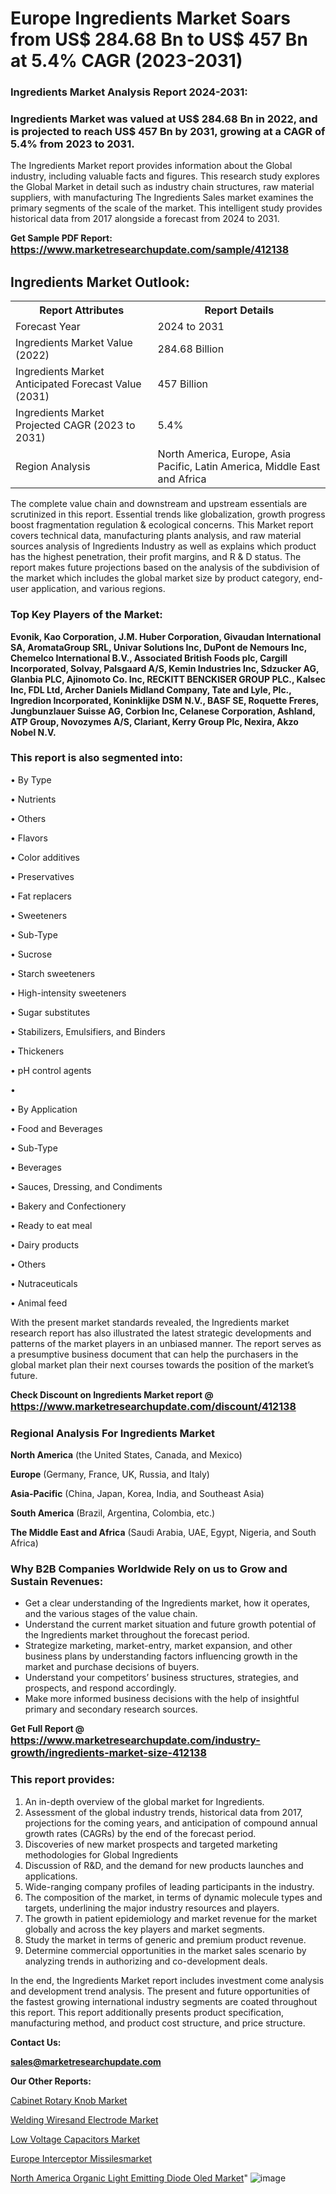 # Europe Ingredients Market Soars from US$ 284.68 Bn to US$ 457 Bn at 5.4% CAGR (2023-2031)

<strong><h3>Ingredients Market Analysis Report 2024-2031:</h3></strong>

<strong><h3>Ingredients Market was valued at US$ 284.68 Bn in 2022, and is projected to reach US$ 457 Bn by 2031, growing at a CAGR of 5.4% from 2023 to 2031.</h3></strong>

The Ingredients Market report provides information about the Global industry, including valuable facts and figures. This research study explores the Global Market in detail such as industry chain structures, raw material suppliers, with manufacturing The Ingredients Sales market examines the primary segments of the scale of the market. This intelligent study provides historical data from 2017 alongside a forecast from 2024 to 2031.

<strong>Get Sample PDF Report: <a href=https://www.marketresearchupdate.com/sample/412138><font size=3 color=#0000ff>https://www.marketresearchupdate.com/sample/412138</font></a></strong>

<html>
<body>

<h2>Ingredients Market Outlook:</h2>

<table>
  <tr>
    <th>Report Attributes</th>
    <th>Report Details</th>
  </tr>
  <tr>
    <td>Forecast Year</td>
    <td>2024 to 2031</td>
  </tr>
  <tr>
    <td>Ingredients Market Value (2022)</td>
    <td>284.68 Billion</td>
  </tr>
  <tr>
    <td>Ingredients Market Anticipated Forecast Value (2031)</td>
    <td>457 Billion</td>
  </tr>
  <tr>
    <td>Ingredients Market Projected CAGR (2023 to 2031)</td>
    <td>5.4%</td>
  </tr>
  <tr>
    <td>Region Analysis</td>
    <td>North America, Europe, Asia Pacific, Latin America, Middle East and Africa</td>
  </tr>
</table>

</body>
</html>

The complete value chain and downstream and upstream essentials are scrutinized in this report. Essential trends like globalization, growth progress boost fragmentation regulation &amp; ecological concerns. This Market report covers technical data, manufacturing plants analysis, and raw material sources analysis of Ingredients Industry as well as explains which product has the highest penetration, their profit margins, and R & D status. The report makes future projections based on the analysis of the subdivision of the market which includes the global market size by product category, end-user application, and various regions.

<strong><h3>Top Key Players of the Market:</h3></strong>

<strong>Evonik, Kao Corporation, J.M. Huber Corporation, Givaudan International SA, AromataGroup SRL, Univar Solutions Inc, DuPont de Nemours Inc, Chemelco International B.V., Associated British Foods plc, Cargill Incorporated, Solvay, Palsgaard A/S, Kemin Industries Inc, Sdzucker AG, Glanbia PLC, Ajinomoto Co. Inc, RECKITT BENCKISER GROUP PLC., Kalsec Inc, FDL Ltd, Archer Daniels Midland Company, Tate and Lyle, Plc., Ingredion Incorporated, Koninklijke DSM N.V., BASF SE, Roquette Freres, Jungbunzlauer Suisse AG, Corbion Inc, Celanese Corporation, Ashland, ATP Group, Novozymes A/S, Clariant, Kerry Group Plc, Nexira, Akzo Nobel N.V.</strong>

<strong><h3>This report is also segmented into:</h3></strong>

• By Type

• Nutrients

• Others

• Flavors

• Color additives

• Preservatives

• Fat replacers

• Sweeteners

• Sub-Type

• Sucrose

• Starch sweeteners

• High-intensity sweeteners

• Sugar substitutes

• Stabilizers, Emulsifiers, and Binders

• Thickeners

• pH control agents

• 

• By Application

• Food and Beverages

• Sub-Type

• Beverages

• Sauces, Dressing, and Condiments

• Bakery and Confectionery

• Ready to eat meal

• Dairy products

• Others

• Nutraceuticals

• Animal feed

With the present market standards revealed, the Ingredients market research report has also illustrated the latest strategic developments and patterns of the market players in an unbiased manner. The report serves as a presumptive business document that can help the purchasers in the global market plan their next courses towards the position of the market’s future.

<strong>Check Discount on Ingredients Market report @ <a href=https://www.marketresearchupdate.com/discount/412138><font size=3 color=#0000ff>https://www.marketresearchupdate.com/discount/412138</font></a></strong>

<strong><h3>Regional Analysis For Ingredients Market</h3></strong>

<strong>North America</strong> (the United States, Canada, and Mexico)

<strong>Europe</strong> (Germany, France, UK, Russia, and Italy)

<strong>Asia-Pacific</strong> (China, Japan, Korea, India, and Southeast Asia)

<strong>South America</strong> (Brazil, Argentina, Colombia, etc.)

<strong>The Middle East and Africa</strong> (Saudi Arabia, UAE, Egypt, Nigeria, and South Africa)

<strong><h3>Why B2B Companies Worldwide Rely on us to Grow and Sustain Revenues:</h3></strong>
<ul>
  <li>Get a clear understanding of the Ingredients market, how it operates, and the various stages of the value chain.</li>
  <li>Understand the current market situation and future growth potential of the Ingredients market throughout the forecast period.</li>
  <li>Strategize marketing, market-entry, market expansion, and other business plans by understanding factors influencing growth in the market and purchase decisions of buyers.</li>
  <li>Understand your competitors’ business structures, strategies, and prospects, and respond accordingly.</li>
  <li>Make more informed business decisions with the help of insightful primary and secondary research sources.</li>
</ul>

<strong>Get Full Report @ <a href=https://www.marketresearchupdate.com/industry-growth/ingredients-market-size-412138><font size=3 color=#0000ff>https://www.marketresearchupdate.com/industry-growth/ingredients-market-size-412138</font></a></strong>

<strong><h3>This report provides:</h3></strong>
<ol>
  <li>An in-depth overview of the global market for Ingredients.</li>
  <li>Assessment of the global industry trends, historical data from 2017, projections for the coming years, and anticipation of compound annual growth rates (CAGRs) by the end of the forecast period.</li>
  <li>Discoveries of new market prospects and targeted marketing methodologies for Global Ingredients</li>
  <li>Discussion of R&amp;D, and the demand for new products launches and applications.</li>
  <li>Wide-ranging company profiles of leading participants in the industry.</li>
  <li>The composition of the market, in terms of dynamic molecule types and targets, underlining the major industry resources and players.</li>
  <li>The growth in patient epidemiology and market revenue for the market globally and across the key players and market segments.</li>
  <li>Study the market in terms of generic and premium product revenue.</li>
  <li>Determine commercial opportunities in the market sales scenario by analyzing trends in authorizing and co-development deals.</li>
</ol>

In the end, the Ingredients Market report includes investment come analysis and development trend analysis. The present and future opportunities of the fastest growing international industry segments are coated throughout this report. This report additionally presents product specification, manufacturing method, and product cost structure, and price structure.

<strong>Contact Us:</strong>

<strong>sales@marketresearchupdate.com</strong>

<strong>Our Other Reports:</strong>

<a href=https://www.linkedin.com/pulse/cabinet-rotary-knob-market-size-region-outlook>Cabinet Rotary Knob Market</a>

<a href=https://www.linkedin.com/pulse/welding-wiresand-electrode-market-opportunities>Welding Wiresand Electrode Market</a>

<a href=https://www.linkedin.com/pulse/low-voltage-capacitors-market-report-2023-top-company>Low Voltage Capacitors Market</a>

<a href=https://www.linkedin.com/pulse/europe-interceptor-missilesmarket-see-massive>Europe Interceptor Missilesmarket</a>

<a href=https://www.linkedin.com/pulse/north-america-organic-light-emitting-diode-oled-market>North America Organic Light Emitting Diode Oled Market</a>"
![image](https://github.com/rutujamande/Market-Report-Analysis/assets/158454097/9fdc02f3-f782-45dc-884e-b9351d147beb)
